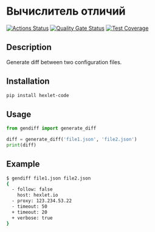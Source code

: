 # Вычислитель отличий

[![Actions Status](https://github.com/Greshn1k92/python-project-50/workflows/Python%20CI/badge.svg)](https://github.com/Greshn1k92/python-project-50/actions)
[![Quality Gate Status](https://sonarcloud.io/api/project_badges/measure?project=Greshn1k92_python-project-50&metric=alert_status)](https://sonarcloud.io/summary/new_code?id=Greshn1k92_python-project-50)
[![Test Coverage](https://sonarcloud.io/api/project_badges/measure?project=Greshn1k92_python-project-50&metric=coverage)](https://sonarcloud.io/summary/new_code?id=Greshn1k92_python-project-50)

## Description
Generate diff between two configuration files.

## Installation
```bash
pip install hexlet-code
```

## Usage
```python
from gendiff import generate_diff

diff = generate_diff('file1.json', 'file2.json')
print(diff)
```

## Example
```bash
$ gendiff file1.json file2.json
{
  - follow: false
    host: hexlet.io
  - proxy: 123.234.53.22
  - timeout: 50
  + timeout: 20
  + verbose: true
}
```